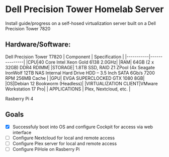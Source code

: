 # Dell Precision Tower Homelab Server
Install guide/progress on a self-hosed virtualization server built on a Dell Precision Tower 7820

## Hardware/Software:
Dell Precision Tower T7820
| Component | Specification |
|-----------|---------------|
|CPU|40 Core Intel Xeon Gold 6138 2.0GHz|
|RAM| 64GB (2 x 32GB) DDR4 RDIMM|
|STORAGE| 1.8TB SSD, RAID Z1 ZPool (4x Seagate IronWolf 12TB NAS Internal Hard Drive HDD – 3.5 Inch SATA 6Gb/s 7200 RPM 256MB Cache |
|GPU| EVGA SUPERCLOCKED GTX 1080 8GB|
|OS|Debian 12 Bookworm (Headless)|
|VIRTUALIZATION CLIENT|VMware Workstation 17 Pro|
| APPLICATIONS | Plex, Nextcloud, etc. |

Rasberry Pi 4

## Goals
- [x] Successfuly boot into OS and configure Cockpit for access via web interface
- [ ] Configure Nextcloud for local and remote access
- [ ] Configure Plex server for local and remote access
- [ ] Configure PiHole on Rasberry Pi

